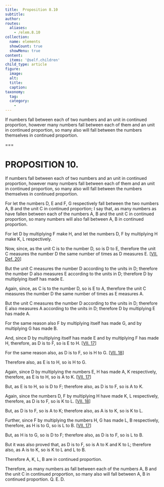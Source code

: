 ```yaml
---
title:  Proposition 8.10
subtitle: 
author:
routes:
  aliases:
    - /elem.8.10
collection:
  name: elements
  showCount: true
  showMenu: true
content:
  items: '@self.children'
child_type: article
figure:
  image:
  alt:
  title:
  caption:
taxonomy:
  tag:
  category:
    - 
---
```


<p>
       <hi rend="ital">If numbers fall between each of two numbers and an unit in continued proportion, however many numbers fall between each of them and an unit in continued proportion, so many also will fall between the numbers themselves in continued proportion.</hi>
       <pb n="361"/>
      </p>

===

<h1>PROPOSITION 10.</h1>
<p>
       <span class="ital">If numbers fall between each of two numbers and an unit in continued proportion, however many numbers fall between each of them and an unit in continued proportion, so many also will fall between the numbers themselves in continued proportion.</span>
       <pb n="361"/>
      </p>

<p>For let the numbers <span class="ital">D</span>, <span class="ital">E</span> and <span class="ital">F</span>, <span class="ital">G</span> respectively fall between the two numbers <span class="ital">A</span>, <span class="ital">B</span> and the unit <span class="ital">C</span> in continued proportion; I say that, as many numbers as have fallen between each of the numbers <span class="ital">A</span>, <span class="ital">B</span> and the unit <span class="ital">C</span> in continued proportion, so many numbers will also fall between <span class="ital">A</span>, <span class="ital">B</span> in continued proportion. </p>

<p>For let <span class="ital">D</span> by multiplying <span class="ital">F</span> make <span class="ital">H</span>, and let the numbers <span class="ital">D</span>, <span class="ital">F</span> by multiplying <span class="ital">H</span> make <span class="ital">K</span>, <span class="ital">L</span> respectively. 
      </p>

<p>Now, since, as the unit <span class="ital">C</span> is to the number <span class="ital">D</span>, so is <span class="ital">D</span> to <span class="ital">E</span>, therefore the unit <span class="ital">C</span> measures the number <span class="ital">D</span> the same number of times as <span class="ital">D</span> measures <span class="ital">E</span>. [<a href="/elem.7.def.20">VII. Def. 20</a>] </p>

<p>But the unit <span class="ital">C</span> measures the number <span class="ital">D</span> according to the units in <span class="ital">D</span>; therefore the number <span class="ital">D</span> also measures <span class="ital">E</span> according to the units in <span class="ital">D</span>; therefore <span class="ital">D</span> by multiplying itself has made <span class="ital">E</span>. </p>

<p>Again, since, as <span class="ital">C</span> is to the number <span class="ital">D</span>, so is <span class="ital">E</span> to <span class="ital">A</span>, therefore the unit <span class="ital">C</span> measures the number <span class="ital">D</span> the same number of times as <span class="ital">E</span> measures <span class="ital">A</span>. </p>

<p>But the unit <span class="ital">C</span> measures the number <span class="ital">D</span> according to the units in <span class="ital">D</span>; therefore <span class="ital">E</span> also measures <span class="ital">A</span> according to the units in <span class="ital">D</span>; therefore <span class="ital">D</span> by multiplying <span class="ital">E</span> has made <span class="ital">A</span>. </p>

<p>For the same reason also <span class="ital">F</span> by multiplying itself has made <span class="ital">G</span>, and by multiplying <span class="ital">G</span> has made <span class="ital">B</span>. </p>

<p>And, since <span class="ital">D</span> by multiplying itself has made <span class="ital">E</span> and by multiplying <span class="ital">F</span> has made <span class="ital">H</span>, therefore, as <span class="ital">D</span> is to <span class="ital">F</span>, so is <span class="ital">E</span> to <span class="ital">H</span>. [<a href="/elem.7.17">VII. 17</a>] <pb n="362"/></p>

<p>For the same reason also, <span class="center">as <span class="ital">D</span> is to <span class="ital">F</span>, so is <span class="ital">H</span> to <span class="ital">G</span>. [<a href="/elem.7.18">VII. 18</a>]</span>
      </p>

<p>Therefore also, as <span class="ital">E</span> is to <span class="ital">H</span>, so is <span class="ital">H</span> to <span class="ital">G</span>. </p>

<p>Again, since <span class="ital">D</span> by multiplying the numbers <span class="ital">E</span>, <span class="ital">H</span> has made <span class="ital">A</span>, <span class="ital">K</span> respectively, therefore, as <span class="ital">E</span> is to <span class="ital">H</span>, so is <span class="ital">A</span> to <span class="ital">K</span>. [<a href="/elem.7.17">VII. 17</a>] </p>

<p>But, as <span class="ital">E</span> is to <span class="ital">H</span>, so is <span class="ital">D</span> to <span class="ital">F</span>; therefore also, as <span class="ital">D</span> is to <span class="ital">F</span>, so is <span class="ital">A</span> to <span class="ital">K</span>. </p>

<p>Again, since the numbers <span class="ital">D</span>, <span class="ital">F</span> by multiplying <span class="ital">H</span> have made <span class="ital">K</span>, <span class="ital">L</span> respectively, therefore, as <span class="ital">D</span> is to <span class="ital">F</span>, so is <span class="ital">K</span> to <span class="ital">L</span>. [<a href="/elem.7.18">VII. 18</a>] </p>

<p>But, as <span class="ital">D</span> is to <span class="ital">F</span>, so is <span class="ital">A</span> to <span class="ital">K</span>; therefore also, as <span class="ital">A</span> is to <span class="ital">K</span>, so is <span class="ital">K</span> to <span class="ital">L</span>. </p>

<p>Further, since <span class="ital">F</span> by multiplying the numbers <span class="ital">H</span>, <span class="ital">G</span> has made <span class="ital">L</span>, <span class="ital">B</span> respectively, therefore, as <span class="ital">H</span> is to <span class="ital">G</span>, so is <span class="ital">L</span> to <span class="ital">B</span>. [<a href="/elem.7.17">VII. 17</a>] </p>

<p>But, as <span class="ital">H</span> is to <span class="ital">G</span>, so is <span class="ital">D</span> to <span class="ital">F</span>; therefore also, as <span class="ital">D</span> is to <span class="ital">F</span>, so is <span class="ital">L</span> to <span class="ital">B</span>. </p>

<p>But it was also proved that, <span class="center">as <span class="ital">D</span> is to <span class="ital">F</span>, so is <span class="ital">A</span> to <span class="ital">K</span> and <span class="ital">K</span> to <span class="ital">L</span>;</span> therefore also, as <span class="ital">A</span> is to <span class="ital">K</span>, so is <span class="ital">K</span> to <span class="ital">L</span> and <span class="ital">L</span> to <span class="ital">B</span>. </p>

<p>Therefore <span class="ital">A</span>, <span class="ital">K</span>, <span class="ital">L</span>, <span class="ital">B</span> are in continued proportion. </p>

<p>Therefore, as many numbers as fall between each of the numbers <span class="ital">A</span>, <span class="ital">B</span> and the unit <span class="ital">C</span> in continued proportion, so many also will fall between <span class="ital">A</span>, <span class="ital">B</span> in continued proportion. Q. E. D.</p>
